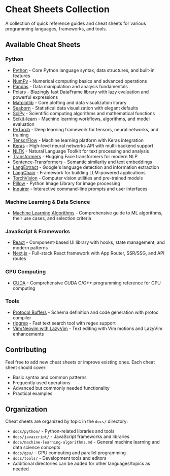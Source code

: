 # Cheat Sheets Collection

A collection of quick reference guides and cheat sheets for various programming languages, frameworks, and tools.

## Available Cheat Sheets

### Python
- [Python](docs/python/python.md) - Core Python language syntax, data structures, and built-in features
- [NumPy](docs/python/numpy.md) - Numerical computing basics and advanced operations
- [Pandas](docs/python/pandas.md) - Data manipulation and analysis fundamentals
- [Polars](docs/python/polars.md) - Blazingly fast DataFrame library with lazy evaluation and powerful expressions
- [Matplotlib](docs/python/matplotlib.md) - Core plotting and data visualization library
- [Seaborn](docs/python/seaborn.md) - Statistical data visualization with elegant defaults
- [SciPy](docs/python/scipy.md) - Scientific computing algorithms and mathematical functions
- [Scikit-learn](docs/python/scikit-learn.md) - Machine learning workflows, algorithms, and model evaluation
- [PyTorch](docs/python/pytorch.md) - Deep learning framework for tensors, neural networks, and training
- [TensorFlow](docs/python/tensorflow.md) - Machine learning platform with Keras integration
- [Keras](docs/python/keras.md) - High-level neural networks API with multi-backend support
- [NLTK](docs/python/nltk.md) - Natural Language Toolkit for text processing and analysis
- [Transformers](docs/python/transformers.md) - Hugging Face transformers for modern NLP
- [Sentence-Transformers](docs/python/sentence-transformers.md) - Semantic similarity and text embeddings
- [LangExtract](docs/python/langextract.md) - Google's language detection and information extraction
- [LangChain](docs/python/langchain.md) - Framework for building LLM-powered applications
- [TorchVision](docs/python/torchvision.md) - Computer vision utilities and pre-trained models
- [Pillow](docs/python/pillow.md) - Python Image Library for image processing
- [Inquirer](docs/python/inquirer.md) - Interactive command-line prompts and user interfaces

### Machine Learning & Data Science
- [Machine Learning Algorithms](docs/machine-learning-algorithms.md) - Comprehensive guide to ML algorithms, their use cases, and selection criteria

### JavaScript & Frameworks
- [React](docs/javascript/react.md) - Component-based UI library with hooks, state management, and modern patterns
- [Next.js](docs/javascript/nextjs.md) - Full-stack React framework with App Router, SSR/SSG, and API routes

### GPU Computing
- [CUDA](docs/gpu/cuda.md) - Comprehensive CUDA C/C++ programming reference for GPU computing

### Tools
- [Protocol Buffers](docs/tools/protobuf.md) - Schema definition and code generation with protoc compiler
- [ripgrep](docs/tools/ripgrep.md) - Fast text search tool with regex support
- [Vim/Neovim with LazyVim](docs/tools/vim-lazyvim.md) - Text editing with Vim motions and LazyVim enhancements

## Contributing

Feel free to add new cheat sheets or improve existing ones. Each cheat sheet should cover:
- Basic syntax and common patterns
- Frequently used operations
- Advanced but commonly needed functionality
- Practical examples

## Organization

Cheat sheets are organized by topic in the `docs/` directory:
- `docs/python/` - Python-related libraries and tools
- `docs/javascript/` - JavaScript frameworks and libraries
- `docs/machine-learning-algorithms.md` - General machine learning and data science concepts
- `docs/gpu/` - GPU computing and parallel programming
- `docs/tools/` - Development tools and editors
- Additional directories can be added for other languages/topics as needed